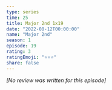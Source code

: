 ```yaml
---
type: series
time: 25
title: Major 2nd 1x19
date: "2022-08-12T00:00:00"
name: "Major 2nd"
season: 1
episode: 19
rating: 3
ratingEmoji: "⭐️⭐️⭐️"
share: false
---
```


*[No review was written for this episode]*